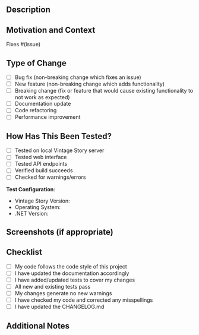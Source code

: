 ## Description

<!-- Describe your changes in detail -->

## Motivation and Context

<!-- Why is this change required? What problem does it solve? -->
<!-- If it fixes an open issue, please link to the issue here -->

Fixes #(issue)

## Type of Change

<!-- Mark the relevant option with an "x" -->

- [ ] Bug fix (non-breaking change which fixes an issue)
- [ ] New feature (non-breaking change which adds functionality)
- [ ] Breaking change (fix or feature that would cause existing functionality to not work as expected)
- [ ] Documentation update
- [ ] Code refactoring
- [ ] Performance improvement

## How Has This Been Tested?

<!-- Describe how you tested your changes -->

- [ ] Tested on local Vintage Story server
- [ ] Tested web interface
- [ ] Tested API endpoints
- [ ] Verified build succeeds
- [ ] Checked for warnings/errors

**Test Configuration**:

- Vintage Story Version:
- Operating System:
- .NET Version:

## Screenshots (if appropriate)

<!-- Add screenshots to help explain your changes -->

## Checklist

<!-- Mark completed items with an "x" -->

- [ ] My code follows the code style of this project
- [ ] I have updated the documentation accordingly
- [ ] I have added/updated tests to cover my changes
- [ ] All new and existing tests pass
- [ ] My changes generate no new warnings
- [ ] I have checked my code and corrected any misspellings
- [ ] I have updated the CHANGELOG.md

## Additional Notes

<!-- Any additional information about the PR -->
